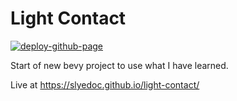 # Light Contact

[![deploy-github-page](https://github.com/slyedoc/light-contact/actions/workflows/deploy-page.yaml/badge.svg)](https://github.com/slyedoc/light-contact/actions/workflows/deploy-page.yaml)

Start of new bevy project to use what I have learned.

Live at https://slyedoc.github.io/light-contact/



